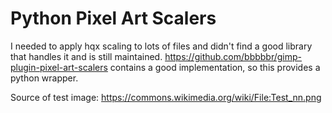 # Python Pixel Art Scalers

I needed to apply hqx scaling to lots of files and didn't find a good library that handles it and is still maintained. 
https://github.com/bbbbbr/gimp-plugin-pixel-art-scalers contains a good implementation, so this provides a python wrapper.

Source of test image: https://commons.wikimedia.org/wiki/File:Test_nn.png
